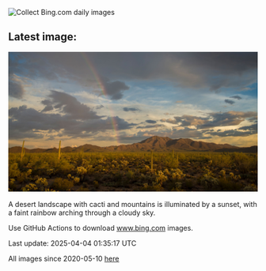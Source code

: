 ![Collect Bing.com daily images](https://github.com/counter2015/bing-daily-images/workflows/Collect%20Bing.com%20daily%20images/badge.svg)
## Latest image:
![](images/SaguaroRainbow.jpg)

A desert landscape with cacti and mountains is illuminated by a sunset, with a faint rainbow arching through a cloudy sky.

Use GitHub Actions to download www.bing.com images.

Last update: 2025-04-04 01:35:17 UTC

All images since 2020-05-10 [here](https://github.com/counter2015/bing-daily-images/tree/master/images)
